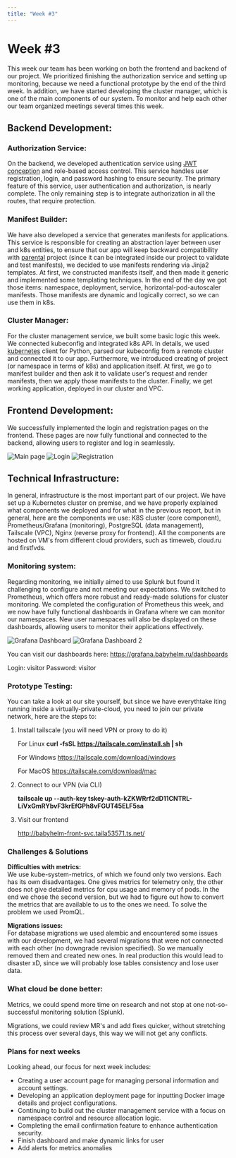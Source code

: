 ```yaml
---
title: "Week #3"
---
```


# **Week #3**

This week our team has been working on both the frontend and backend of our project. We prioritized finishing the
authorization service and setting up monitoring, because we need a functional prototype by the end of the third week.
In addition, we have started developing the cluster manager, which is one of the main components of our system.
To monitor and help each other our team organized meetings several times this week.

## **Backend Development**:

### **Authorization Service**:

On the backend, we developed authentication service
using [JWT conception](https://datatracker.ietf.org/doc/html/rfc7519) and role-based access control. This service
handles user registration, login, and password hashing to ensure security. The primary feature of this service, user
authentication and authorization, is nearly complete. The only remaining step is to integrate authorization in all the
routes, that require protection.

### **Manifest Builder**:

We have also developed a service that generates manifests for applications. This service is responsible for creating
an abstraction layer between user and k8s entities, to ensure that our app will keep backward compatibility with
[parental](https://helm.sh/) project (since it can be integrated inside our project to validate and test manifests),
we decided to use manifests rendering via Jinja2 templates. At first, we constructed manifests itself, and then made
it generic and implemented some templating techniques. In the end of the day we got those items: namespace, deployment,
service, horizontal-pod-autoscaler manifests. Those manifests are dynamic and logically correct, so we can use them in
k8s.

### **Cluster Manager**:

For the cluster management service, we built some basic logic this week. We connected kubeconfig and integrated k8s API.
In details, we used [kubernetes](https://pypi.org/project/kubernetes/) client for Python, parsed our kubeconfig from a
remote cluster and connected it to our app. Furthermore, we introduced creating of project (or namespace in terms of
k8s)
and application itself. At first, we go to manifest builder and then ask it to validate user's request and render
manifests,
then we apply those manifests to the cluster. Finally, we get working application, deployed in our cluster and VPC.

## **Frontend Development**:

We successfully implemented the login and registration pages on the frontend. These pages are now fully functional and
connected to the backend, allowing users to register and log in seamlessly.

![Main page](/2024/startup_studio/main_page.png)
![Login](/2024/startup_studio/login_page.png)
![Registration](/2024/startup_studio/registration_page.png)

## **Technical Infrastructure**:

In general, infrastructure is the most important part of our project. We have set up a Kubernetes cluster on premise,
and
we have properly explained what components we deployed and for what in the previous report, but in general, here are the
components we use: K8S cluster (core component), Prometheus/Grafana (monitoring), PostgreSQL (data management),
Tailscale
(VPC), Nginx (reverse proxy for frontend). All the components are hosted on VM's from different cloud providers, such
as timeweb, cloud.ru and firstfvds.

### **Monitoring system**:

Regarding monitoring, we initially aimed to use Splunk but found it challenging to configure and not meeting our
expectations. We switched to Prometheus, which offers more robust and ready-made solutions for cluster monitoring. We
completed the configuration of Prometheus this week, and we now have fully functional dashboards in Grafana where we can
monitor our namespaces. New user namespaces will also be displayed on these dashboards, allowing users to monitor their
applications effectively.

![Grafana Dashboard](/2024/startup_studio/grafana_dashboard1.png)
![Grafana Dashboard 2](/2024/startup_studio/grafana_dashboard2.png)

You can visit our dashboards here: https://grafana.babyhelm.ru/dashboards

Login: visitor Password: visitor

### **Prototype Testing**:

You can take a look at our site yourself, but since we have everythtake iting running inside a virtually-private-cloud,
you need to join our private network, here are the steps to:

1) Install tailscale (you will need VPN or proxy to do it)

   For Linux **curl -fsSL https://tailscale.com/install.sh | sh**

   For Windows https://tailscale.com/download/windows

   For MacOS https://tailscale.com/download/mac

2) Connect to our VPN (via CLI)

   **tailscale up --auth-key tskey-auth-kZKWRrf2dD11CNTRL-LiVxGmRYbvF3krEfGPh8vFGUT45ELF5sa**

3) Visit our frontend

   http://babyhelm-front-svc.taila53571.ts.net/

### **Challenges & Solutions**

**Difficulties with metrics:**\
We use kube-system-metrics, of which we found only two versions. Each has its own disadvantages. One gives metrics for
telemetry only, the other does not give detailed metrics for cpu usage and memory of pods. In the end we chose the
second version, but we had to figure out how to convert the metrics that are available to us to the ones we need. To
solve the problem we used PromQL.

**Migrations issues:**\
For database migrations we used alembic and encountered some issues with our development, we had several migrations
that were not connected with each other (no downgrade revision specified). So we manually removed them and created new
ones. In real production this would lead to disaster xD, since we will probably lose tables consistency and lose user
data.

### **What cloud be done better**:

Metrics, we could spend more time on research and not stop at one not-so-successful monitoring solution (Splunk).

Migrations, we could review MR's and add fixes quicker, without stretching this process over several days, this way 
we will not get any conflicts.

### **Plans for next weeks**

Looking ahead, our focus for next week includes:

- Creating a user account page for managing personal information and account settings.
- Developing an application deployment page for inputting Docker image details and project configurations.
- Continuing to build out the cluster management service with a focus on namespace control and resource allocation
  logic.
- Completing the email confirmation feature to enhance authentication security.
- Finish dashboard and make dynamic links for user
- Add alerts for metrics anomalies